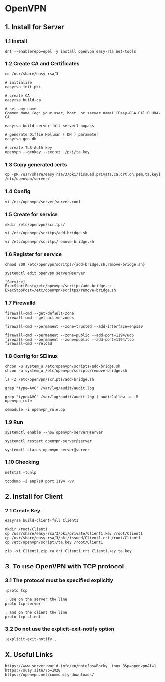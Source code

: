 # OpenVPN

## 1. Install for Server

### 1.1 Install

    dnf --enablerepo=epel -y install openvpn easy-rsa net-tools
            
### 1.2 Create CA and Certificates
    
    cd /usr/share/easy-rsa/3
    
    # initialize
    easyrsa init-pki
    
    # create CA
    easyrsa build-ca
    
    # set any name
    Common Name (eg: your user, host, or server name) [Easy-RSA CA]:PLURA-CA
    
    easyrsa build-server-full server1 nopass

    # generate Diffie Hellman ( DH ) parameter
    easyrsa gen-dh
    
    # create TLS-Auth key
    openvpn --genkey --secret ./pki/ta.key


### 1.3 Copy generated certs

    cp -pR /usr/share/easy-rsa/3/pki/{issued,private,ca.crt,dh.pem,ta.key} /etc/openvpn/server/
       
### 1.4 Config

    vi /etc/openvpn/server/server.conf

### 1.5 Create for service

    mkdir /etc/openvpn/scritps/
    
    vi /etc/openvpn/scritps/add-bridge.sh
    
    vi /etc/openvpn/scritps/remove-bridge.sh


### 1.6 Register for service

    chmod 700 /etc/openvpn/scritps/{add-bridge.sh,remove-bridge.sh}
    
    systemctl edit openvpn-server@server
    
    [Service]
    ExecStartPost=/etc/openvpn/scritps/add-bridge.sh
    ExecStopPost=/etc/openvpn/scritps/remove-bridge.sh

### 1.7 Firewalld

    firewall-cmd --get-default-zone
    firewall-cmd --get-active-zones
    
    firewall-cmd --permanent --zone=trusted --add-interface=enp1s0
    
    firewall-cmd --permanent --zone=public --add-port=1194/udp
    firewall-cmd --permanent --zone=public --add-port=1194/tcp
    firewall-cmd --reload
    
### 1.8 Config for SElinux

    chcon -u system_u /etc/openvpn/scripts/add-bridge.sh
    chcon -u system_u /etc/openvpn/scripts/remove-bridge.sh
    
    ls -Z /etc/openvpn/scripts/add-bridge.sh
    
    grep "type=AVC" /var/log/audit/audit.log
    
    grep "type=AVC" /var/log/audit/audit.log | audit2allow -a -M openvpn_rule
    
    semodule -i openvpn_rule.pp
    
### 1.9 Run

    systemctl enable --now openvpn-server@server
    
    systemctl restart openvpn-server@server
    
    systemctl status openvpn-server@server


### 1.10 Checking

    netstat -tunlp
    
    tcpdump -i enp7s0 port 1194 -vv

## 2. Install for Client

### 2.1 Create Key

    easyrsa build-client-full Client1
    
    mkdir /root/Client1
    cp /usr/share/easy-rsa/3/pki/private/Client1.key /root/Client1
    cp /usr/share/easy-rsa/3/pki/issued/Client1.crt /root/Client1
    cp /etc/openvpn/scripts/ta.key /root/Client1
    
    zip -xi Client1.zip ca.crt Client1.crt Client1.key ta.key


## 3. To use OpenVPN with TCP protocol

### 3.1  The protocol must be specified explicitly

    ;proto tcp
    
    ; use on the server the line
    proto tcp-server
    
    ; and on the client the line
    proto tcp-client
    
### 3.2  Do not use the explicit-exit-notify option

    ;explicit-exit-notify 1

## X. Useful Links

    https://www.server-world.info/en/note?os=Rocky_Linux_8&p=openvpn&f=1
    https://suay.site/?p=1828
    https://openvpn.net/community-downloads/
